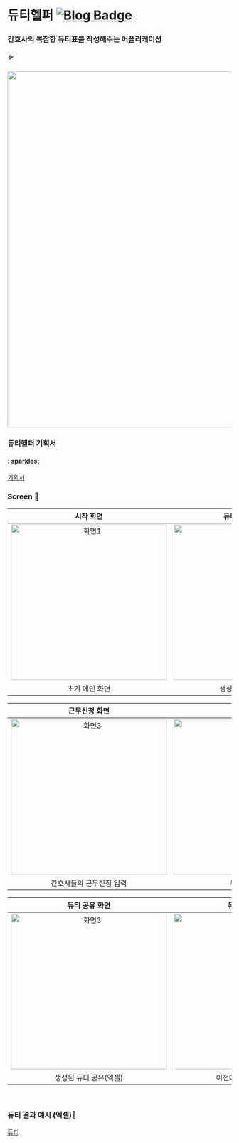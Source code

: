 # 듀티헬퍼 [![Blog Badge](https://img.shields.io/badge/Blog-ff0000?style=flat-square&logo=naver&link=https://blog.naver.com/tioon74)](https://blog.naver.com/tioon74)
### 간호사의 복잡한 듀티표를 작성해주는 어플리케이션
##### :sparkles:
<img src="https://github.com/tioon/DutyForNurse/blob/master/files/graphic%20image.png" width="800">

<br/>

### 듀티헬퍼 기획서
#### : sparkles:
[기획서](https://github.com/tioon/DutyForNurse/files/듀티%20헬퍼%20기획서.pdf)



### Screen :iphone:
| 시작 화면 | 듀티조건 입력 화면 | 
| :---: | :---: | 
| <img width="350" alt="화면1" src="https://github.com/tioon/DutyForNurse/files/시작화면.jpg"> | <img width="350" alt="화면2" src="https://github.com/tioon/DutyForNurse/files/듀티%20작성%20화면.jpg"> |
| 초기 메인 화면 | 생성할 듀티 조건 입력 | 

| 근무신청 화면 | 결과 화면 | 
| :---: | :---: | 
| <img width="350" alt="화면3" src="https://github.com/tioon/DutyForNurse/files/근무신청%20화면.jpg"> | <img width="350" alt="화면4" src="https://github.com/tioon/DutyForNurse/files/듀티%20생성%20결과%20화면.jpg"> |
| 간호사들의 근무신청 입력 | 듀티 생성 완료 | 

| 듀티 공유 화면 | 듀티리스트 화면 | 
| :---: | :---: | 
| <img width="350" alt="화면3" src="https://github.com/tioon/DutyForNurse/files/엑셀표%20변환%20및%20공유.jpg"> | <img width="350" alt="화면4" src="https://github.com/tioon/DutyForNurse/files/저장된%20듀티%20화면.jpg"> |
| 생성된 듀티 공유(엑셀) | 이전에 생성한 듀티 열람 | 

<br/>

### 듀티 결과 예시 (엑셀):eyes:
[듀티](https://github.com/tioon/DutyForNurse/files/간호듀티표.xls)

